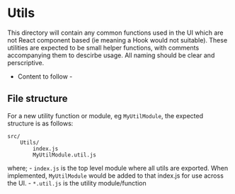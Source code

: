 # Utils

This directory will contain any common functions used in the UI which are not
React component based (ie meaning a Hook would not suitable). These utilities
are expected to be small helper functions, with comments accompanying them
to descirbe usage. All naming should be clear and perscriptive.

- Content to follow -

## File structure

For a new utility function or module, eg `MyUtilModule`, the expected structure 
is as follows:

```
src/
    Utils/
        index.js
        MyUtilModule.util.js
```

where;
    - `index.js` is the top level module where all utils are exported.
    When implemented, `MyUtilModule` would be added to that index.js for use
    across the UI.
    - `*.util.js` is the utility module/function